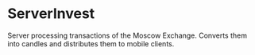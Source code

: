 # ServerInvest
Server processing transactions of the Moscow Exchange. Converts them into candles and distributes them to mobile clients.
